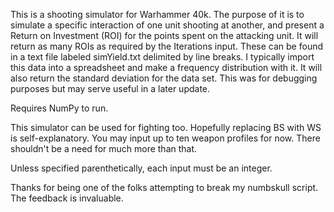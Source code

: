 This is a shooting simulator for Warhammer 40k. The purpose of it is to simulate a specific interaction of one unit shooting at another, and present a Return on Investment (ROI) for the points spent on the attacking unit. It will return as many ROIs as required by the Iterations input. These can be found in a text file labeled simYield.txt delimited by line breaks. I typically import this data into a spreadsheet and make a frequency distribution with it. It will also return the standard deviation for the data set. This was for debugging purposes but may serve useful in a later update.

Requires NumPy to run.

This simulator can be used for fighting too. Hopefully replacing BS with WS is self-explanatory. You may input up to ten weapon profiles for now. There shouldn't be a need for much more than that.

Unless specified parenthetically, each input must be an integer.


Thanks for being one of the folks attempting to break my numbskull script. The feedback is invaluable.
